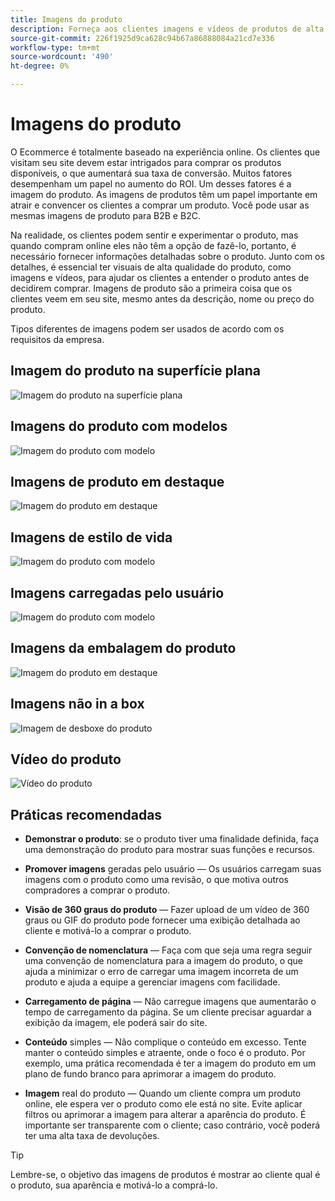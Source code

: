 ```yaml
---
title: Imagens do produto
description: Forneça aos clientes imagens e vídeos de produtos de alta qualidade para aumentar as taxas de conversação.
source-git-commit: 226f1925d9ca628c94b67a86888084a21cd7e336
workflow-type: tm+mt
source-wordcount: '490'
ht-degree: 0%

---
```



# Imagens do produto

O Ecommerce é totalmente baseado na experiência online. Os clientes que visitam seu site devem estar intrigados para comprar os produtos disponíveis, o que aumentará sua taxa de conversão. Muitos fatores desempenham um papel no aumento do ROI. Um desses fatores é a imagem do produto. As imagens de produtos têm um papel importante em atrair e convencer os clientes a comprar um produto. Você pode usar as mesmas imagens de produto para B2B e B2C.

Na realidade, os clientes podem sentir e experimentar o produto, mas quando compram online eles não têm a opção de fazê-lo, portanto, é necessário fornecer informações detalhadas sobre o produto. Junto com os detalhes, é essencial ter visuais de alta qualidade do produto, como imagens e vídeos, para ajudar os clientes a entender o produto antes de decidirem comprar. Imagens de produto são a primeira coisa que os clientes veem em seu site, mesmo antes da descrição, nome ou preço do produto.

Tipos diferentes de imagens podem ser usados de acordo com os requisitos da empresa.

## Imagem do produto na superfície plana

![Imagem do produto na superfície plana](../../assets/playbooks/product-image-flat.png)

## Imagens do produto com modelos

![Imagem do produto com modelo](../../assets/playbooks/product-image-model.png)

## Imagens de produto em destaque

![Imagem do produto em destaque](../../assets/playbooks/product-image-feature.png)

## Imagens de estilo de vida

![Imagem do produto com modelo](../../assets/playbooks/product-image-lifestyle.png)

## Imagens carregadas pelo usuário

![Imagem do produto com modelo](../../assets/playbooks/product-image-user-upload.png)

## Imagens da embalagem do produto

![Imagem do produto em destaque](../../assets/playbooks/product-image-packaging.png)

## Imagens não in a box

![Imagem de desboxe do produto](../../assets/playbooks/product-image-unboxing.png)

## Vídeo do produto

![Vídeo do produto](../../assets/playbooks/product-video.png)

## Práticas recomendadas

- **Demonstrar o produto**: se o produto tiver uma finalidade definida, faça uma demonstração do produto para mostrar suas funções e recursos.

- **Promover imagens** geradas pelo usuário — Os usuários carregam suas imagens com o produto como uma revisão, o que motiva outros compradores a comprar o produto.

- **Visão de 360 graus do produto** — Fazer upload de um vídeo de 360 graus ou GIF do produto pode fornecer uma exibição detalhada ao cliente e motivá-lo a comprar o produto.

- **Convenção de nomenclatura** — Faça com que seja uma regra seguir uma convenção de nomenclatura para a imagem do produto, o que ajuda a minimizar o erro de carregar uma imagem incorreta de um produto e ajuda a equipe a gerenciar imagens com facilidade.

- **Carregamento de página** — Não carregue imagens que aumentarão o tempo de carregamento da página. Se um cliente precisar aguardar a exibição da imagem, ele poderá sair do site.

- **Conteúdo** simples — Não complique o conteúdo em excesso. Tente manter o conteúdo simples e atraente, onde o foco é o produto. Por exemplo, uma prática recomendada é ter a imagem do produto em um plano de fundo branco para aprimorar a imagem do produto.

- **Imagem** real do produto — Quando um cliente compra um produto online, ele espera ver o produto como ele está no site. Evite aplicar filtros ou aprimorar a imagem para alterar a aparência do produto. É importante ser transparente com o cliente; caso contrário, você poderá ter uma alta taxa de devoluções.

>[!TIP]
>
>Lembre-se, o objetivo das imagens de produtos é mostrar ao cliente qual é o produto, sua aparência e motivá-lo a comprá-lo.
